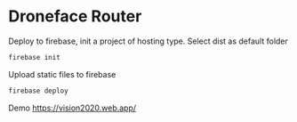 # Droneface Router

Deploy to firebase, init a project of hosting type. Select dist as default folder
```bash
firebase init
```

Upload static files to firebase
```bash
firebase deploy
```

Demo https://vision2020.web.app/